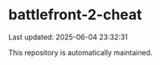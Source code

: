 # battlefront-2-cheat

Last updated: 2025-06-04 23:32:31

This repository is automatically maintained.
